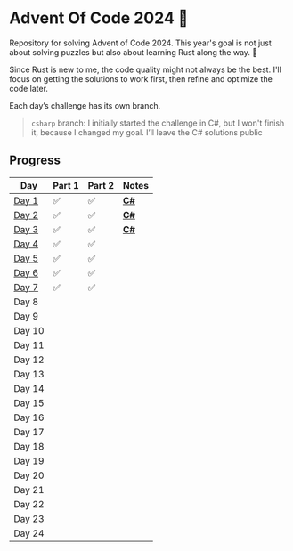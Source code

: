 # Advent Of Code 2024 🎄

Repository for solving Advent of Code 2024. This year's goal is not just about solving puzzles but also about learning Rust along the way. 🚀

Since Rust is new to me, the code quality might not always be the best. I'll focus on getting the solutions to work first, then refine and optimize the code later.

Each day’s challenge has its own branch.

> `csharp` branch: I initially started the challenge in C#, but I won't finish it, because I changed my goal. I’ll leave the C# solutions public

## Progress

| Day                                                            | Part 1 | Part 2 | Notes                                                                  |
| -------------------------------------------------------------- | ------ | ------ | ---------------------------------------------------------------------- |
| [Day 1](https://github.com/Gilbike/AdventOfCode2024/tree/day1) | ✅     | ✅     | [**C#**](https://github.com/Gilbike/AdventOfCode2024/tree/csharp/Day1) |
| [Day 2](https://github.com/Gilbike/AdventOfCode2024/tree/day2) | ✅     | ✅     | [**C#**](https://github.com/Gilbike/AdventOfCode2024/tree/csharp/Day2) |
| [Day 3](https://github.com/Gilbike/AdventOfCode2024/tree/day3) | ✅     | ✅     | [**C#**](https://github.com/Gilbike/AdventOfCode2024/tree/csharp/Day3) |
| [Day 4](https://github.com/Gilbike/AdventOfCode2024/tree/day4) | ✅     | ✅     |                                                                        |
| [Day 5](https://github.com/Gilbike/AdventOfCode2024/tree/day5) | ✅     | ✅     |                                                                        |
| [Day 6](https://github.com/Gilbike/AdventOfCode2024/tree/day6) | ✅     | ✅     |                                                                        |
| [Day 7](https://github.com/Gilbike/AdventOfCode2024/tree/day7) | ✅     | ✅     |                                                                        |
| Day 8                                                          |        |        |                                                                        |
| Day 9                                                          |        |        |                                                                        |
| Day 10                                                         |        |        |                                                                        |
| Day 11                                                         |        |        |                                                                        |
| Day 12                                                         |        |        |                                                                        |
| Day 13                                                         |        |        |                                                                        |
| Day 14                                                         |        |        |                                                                        |
| Day 15                                                         |        |        |                                                                        |
| Day 16                                                         |        |        |                                                                        |
| Day 17                                                         |        |        |                                                                        |
| Day 18                                                         |        |        |                                                                        |
| Day 19                                                         |        |        |                                                                        |
| Day 20                                                         |        |        |                                                                        |
| Day 21                                                         |        |        |                                                                        |
| Day 22                                                         |        |        |                                                                        |
| Day 23                                                         |        |        |                                                                        |
| Day 24                                                         |        |        |                                                                        |
